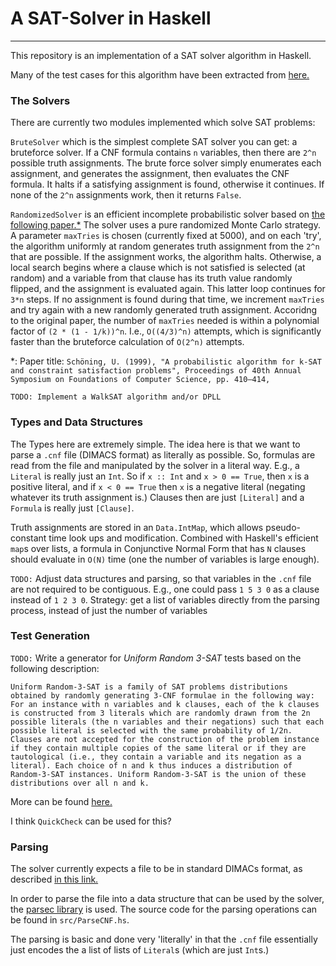 # A SAT-Solver in Haskell
***
This repository is an implementation of a SAT solver algorithm in Haskell.


Many of the test cases for this algorithm have been extracted from [here.](https://www.cs.ubc.ca/~hoos/SATLIB/benchm.html)

### The Solvers
There are currently two modules implemented which solve SAT problems:

`BruteSolver` which is the simplest complete SAT solver you can get: a bruteforce solver. If a CNF formula contains `n` variables, then there are `2^n` possible truth assignments. The brute force solver simply enumerates each assignment, and generates the assignment, then evaluates the CNF formula. It halts if a satisfying assignment is found, otherwise it continues. If none of the `2^n` assignments work, then it returns `False`.

`RandomizedSolver` is an efficient incomplete probabilistic solver based on [the following paper.*](https://www.math.ucsd.edu/~sbuss/CourseWeb/Math268_2007WS/schoning1999.pdf) The solver uses a pure randomized Monte Carlo strategy. A parameter `maxTries` is chosen (currently fixed at 5000), and on each 'try', the algorithm uniformly at random generates truth assignment from the `2^n` that are possible. If the assignment works, the algorithm halts. Otherwise, a local search begins where a clause which is not satisfied is selected (at random) and a variable from that clause has its truth value randomly flipped, and the assignment is evaluated again. This latter loop continues for `3*n` steps. If no assignment is found during that time, we increment `maxTries` and try again with a new randomly generated truth assignment. Accoridng to the original paper, the number of `maxTries` needed is within a polynomial factor of `(2 * (1 - 1/k))^n`. I.e., `O((4/3)^n)` attempts, which is significantly faster than the bruteforce calculation of `O(2^n)` attempts.

*: Paper title: `Schöning, U. (1999), "A probabilistic algorithm for k-SAT and constraint satisfaction problems", Proceedings of 40th Annual Symposium on Foundations of Computer Science, pp. 410–414,`



`TODO: Implement a WalkSAT algorithm and/or DPLL`

### Types and Data Structures
The Types here are extremely simple. The idea here is that we want to parse a `.cnf` file (DIMACS format) as literally as possible. So, formulas are read from the file and manipulated by the solver in a literal way. E.g., a `Literal` is really just an `Int`. So if `x :: Int` and `x > 0 == True`, then `x` is a positive literal, and if `x < 0 == True` then `x` is a negative literal (negating whatever its truth assignment is.) Clauses then are just `[Literal]` and a `Formula` is really just `[Clause]`.

Truth assignments are stored in an `Data.IntMap`, which allows pseudo-constant time look ups and modification. Combined with Haskell's efficient `map`s over lists, a formula in Conjunctive Normal Form that has `N` clauses should evaluate in `O(N)` time (one the number of variables is large enough).

`TODO:` Adjust data structures and parsing, so that variables in the `.cnf` file are not required to be contiguous. E.g., one could pass `1 5 3 0` as a clause instead of `1 2 3 0`. Strategy: get a list of variables directly from the parsing process, instead of just the number of variables

### Test Generation
`TODO:` Write a generator for *Uniform Random 3-SAT* tests based on the following description:

`Uniform Random-3-SAT is a family of SAT problems distributions obtained by randomly generating 3-CNF formulae in the following way: For an instance with n variables and k clauses, each of the k clauses is constructed from 3 literals which are randomly drawn from the 2n possible literals (the n variables and their negations) such that each possible literal is selected with the same probability of 1/2n. Clauses are not accepted for the construction of the problem instance if they contain multiple copies of the same literal or if they are tautological (i.e., they contain a variable and its negation as a literal). Each choice of n and k thus induces a distribution of Random-3-SAT instances. Uniform Random-3-SAT is the union of these distributions over all n and k.`

More can be found [here.](https://www.cs.ubc.ca/~hoos/SATLIB/Benchmarks/SAT/RND3SAT/descr.html)

I think `QuickCheck` can be used for this?


### Parsing
The solver currently expects a file to be in standard DIMACs format, as described [in this link.](https://people.sc.fsu.edu/~jburkardt/data/cnf/cnf.html)

In order to parse the file into a data structure that can be used by the solver, the [parsec library](https://github.com/haskell/parsec) is used. The source code for the parsing operations can be found in `src/ParseCNF.hs`. 

The parsing is basic and done very 'literally' in that the `.cnf` file essentially just encodes the a list of lists of `Literal`s (which are just `Int`s.)